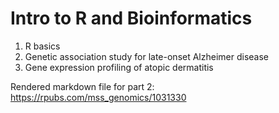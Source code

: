 # Intro to R and Bioinformatics

1. R basics
2. Genetic association study for late-onset Alzheimer disease
3. Gene expression profiling of atopic dermatitis

Rendered markdown file for part 2: https://rpubs.com/mss_genomics/1031330
